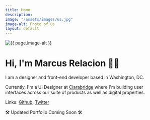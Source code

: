 ```yaml
---
title: Home
description:
image: "/assets/images/us.jpg"
image-alt: Photo of Us
layout: default
---
```


<img src="{{ page.image }}" alt="{{ page.image-alt }}">

# Hi, I'm Marcus Relacion 👋🏾

I am a designer and front-end developer based in Washington, DC.

Currently, I'm a UI Designer at [Clarabridge](https://clarabridge.com) where I'm building user interfaces across our suite of products as well as digital properties.

Links: [Github](https://github.com/marcusrelacion), [Twitter](https://twitter.com/marcusrelacion)

🛠 Updated Portfolio Coming Soon 🛠
